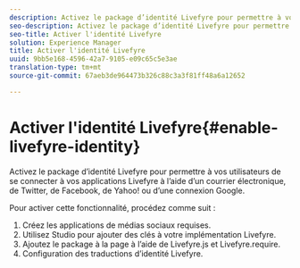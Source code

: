 ```yaml
---
description: Activez le package d’identité Livefyre pour permettre à vos utilisateurs de se connecter à vos applications Livefyre à l’aide d’un courrier électronique, de Twitter, de Facebook, de Yahoo! ou d’une connexion Google.
seo-description: Activez le package d’identité Livefyre pour permettre à vos utilisateurs de se connecter à vos applications Livefyre à l’aide d’un courrier électronique, de Twitter, de Facebook, de Yahoo! ou d’une connexion Google.
seo-title: Activer l'identité Livefyre
solution: Experience Manager
title: Activer l'identité Livefyre
uuid: 9bb5e168-4596-42a7-9105-e09c65c5e3ae
translation-type: tm+mt
source-git-commit: 67aeb3de964473b326c88c3a3f81ff48a6a12652

---
```



# Activer l'identité Livefyre{#enable-livefyre-identity}

Activez le package d’identité Livefyre pour permettre à vos utilisateurs de se connecter à vos applications Livefyre à l’aide d’un courrier électronique, de Twitter, de Facebook, de Yahoo! ou d’une connexion Google.

Pour activer cette fonctionnalité, procédez comme suit :

1. Créez les applications de médias sociaux requises.
1. Utilisez Studio pour ajouter des clés à votre implémentation Livefyre.
1. Ajoutez le package à la page à l’aide de Livefyre.js et Livefyre.require.
1. Configuration des traductions d’identité Livefyre.
